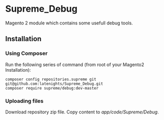 # Supreme_Debug

Magento 2 module which contains some usefull debug tools. 

## Installation

### Using Composer

Run the following series of command (from root of your Magento2 Installation):

```
composer config repositories.supreme git git@github.com:latenights/Supreme_Debug.git
composer require supreme/debug:dev-master
```

### Uploading files

Download repository zip file. Copy content to *app/code/Supreme/Debug*.
